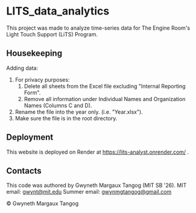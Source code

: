 # LITS_data_analytics

This project was made to analyze time-series data for The Engine Room's Light Touch Support (LiTS) Program.

## Housekeeping

Adding data:

1. For privacy purposes:
    1. Delete all sheets from the Excel file excluding "Internal Reporting Form".
    2. Remove all information under Individual Names and Organization Names (Columns C and D).
2. Rename the file into the year only. (i.e. "Year.xlsx").
3. Make sure the file is in the root directory.

## Deployment

This website is deployed on Render at https://lits-analyst.onrender.com/ .

## Contacts
This code was authored by Gwyneth Margaux Tangog (MIT SB '26).
MIT email: gwynt@mit.edu
Summer email: gwynmgtangog@gmail.com

&copy; Gwyneth Margaux Tangog
